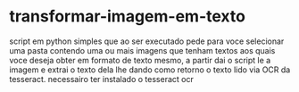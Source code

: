 # transformar-imagem-em-texto
script em python simples que ao ser executado pede para voce selecionar uma pasta contendo uma ou mais imagens que tenham textos aos quais voce deseja obter em formato de texto mesmo, a partir dai o script le a imagem e extrai o texto dela lhe dando como retorno o texto lido via OCR da tesseract. necessairo ter instalado o tesseract ocr
